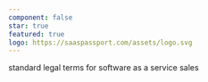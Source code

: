```yaml
---
component: false
star: true
featured: true
logo: https://saaspassport.com/assets/logo.svg
---
```


standard legal terms for software as a service sales

